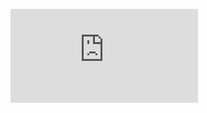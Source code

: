 ![Resume](https://github.com/CarlosCandamil/Curriculum-/blob/main/Resume%202025%20(Data)%20(5).pdf)
